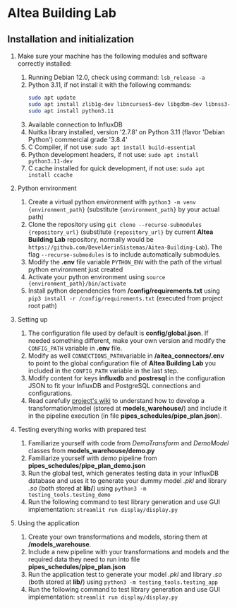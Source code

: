# AItea Building Lab

## Installation and initialization

1. Make sure your machine has the following modules and software correctly installed:
    1. Running Debian 12.0, check using command: `lsb_release -a`
    2. Python 3.11, if not install it with the following commands:
        ```bash
        sudo apt update
        sudo apt install zlib1g-dev libncurses5-dev libgdbm-dev libnss3-dev libssl-dev libreadline-dev libffi-dev libsqlite3-dev wget liblzma-dev
        sudo apt install python3.11
        ```
    3. Available connection to InfluxDB
    4. Nuitka library installed, version '2.7.8' on Python 3.11 (flavor 'Debian Python') commercial grade '3.8.4'
    5. C Compiler, if not use: `sudo apt install build-essential`
    6. Python development headers, if not use: `sudo apt install python3.11-dev`
    7. C cache installed for quick development, if not use: `sudo apt install ccache`

2. Python environment
    1. Create a virtual python environment with `python3 -m venv {environment_path}` (substitute `{environment_path}` by your actual path)
    2. Clone the repository using `git clone --recurse-submodules {repository_url}` (substitute `{repository_url}` by current **AItea Building Lab** repository, normally would be `https://github.com/DevelAerinSistemas/Aitea-Building-Lab`). The flag `--recurse-submodules` is to include automatically submodules.
    3. Modify the **.env** file variable `PYTHON_ENV` with the path of the virtual python environment just created
    4. Activate your python environment using `source {environment_path}/bin/activate`
    5. Install python dependencies from **/config/requirements.txt** using `pip3 install -r /config/requirements.txt` (executed from project root path)

3. Setting up
    1. The configuration file used by default is **config/global.json**. If needed something different, make your own version and modify the `CONFIG_PATH` variable in **.env** file.
    2. Modify as well `CONNECTIONS_PATH`variable in **/aitea_connectors/.env** to point to the global configuration file of **AItea Building Lab** you included in the `CONFIG_PATH` variable in the last step.
    3. Modify content for keys **influxdb** and **postresql** in the configuration JSON to fit your InfluxDB and PostgreSQL connections and configurations.
    4. Read carefully [project's wiki](https://github.com/DevelAerinSistemas/Aitea-Building-Lab/wiki) to understand how to develop a transformation/model (stored at **models_warehouse/**) and include it in the pipeline execution (in file **pipes_schedules/pipe_plan.json**).

4. Testing everything works with prepared test
    1. Familiarize yourself with code from *DemoTransform* and *DemoModel* classes from **models_warehouse/demo.py** 
    2. Familiarize yourself with *demo* pipeline from **pipes_schedules/pipe_plan_demo.json**
    3. Run the global test, which generates testing data in your InfluxDB database and uses it to generate your dummy model *.pkl* and library *.so* (both stored at **lib/**) using `python3 -m testing_tools.testing_demo`
    4. Run the following command to test library generation and use GUI implementation: `streamlit run display/display.py`

5. Using the application
    1. Create your own transformations and models, storing them at **/models_warehouse**. 
    2. Include a new pipeline with your transformations and models and the required data they need to run into file **pipes_schedules/pipe_plan.json**
    3. Run the application test to generate your model *.pkl* and library *.so* (both stored at **lib/**) using `python3 -m testing_tools.testing_app`
    4. Run the following command to test library generation and use GUI implementation: `streamlit run display/display.py`


